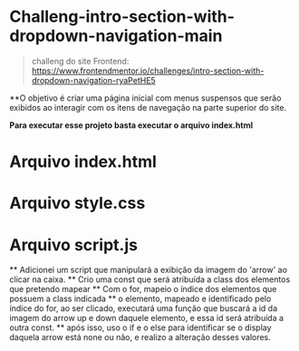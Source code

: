 # Challeng-intro-section-with-dropdown-navigation-main

> challeng do site Frontend: https://www.frontendmentor.io/challenges/intro-section-with-dropdown-navigation-ryaPetHE5

**O objetivo é criar uma página inicial com menus suspensos que serão exibidos ao interagir com os itens de navegação na parte superior do site. 

**Para executar esse projeto basta executar o arquivo index.html**

# Arquivo index.html


# Arquivo style.css

# Arquivo script.js
** Adicionei um script que manipulará a exibição da imagem do 'arrow' ao clicar na caixa.
** Crio uma const que será atribuída a class dos elementos que pretendo mapear
** Com o for, mapeio o índice dos elementos que possuem a class indicada
** o elemento, mapeado e identificado pelo índice do for, ao ser clicado, executará uma função que buscará a id da imagem do arrow up e down daquele elemento, e essa id será atribuída a outra const.
** após isso, uso o if e o else para identificar se o display daquela arrow está none ou não, e realizo a alteração desses valores.
